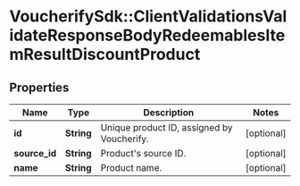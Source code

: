 # VoucherifySdk::ClientValidationsValidateResponseBodyRedeemablesItemResultDiscountProduct

## Properties

| Name | Type | Description | Notes |
| ---- | ---- | ----------- | ----- |
| **id** | **String** | Unique product ID, assigned by Voucherify. | [optional] |
| **source_id** | **String** | Product&#39;s source ID. | [optional] |
| **name** | **String** | Product name. | [optional] |

